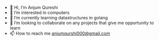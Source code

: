 - 👋 Hi, I’m Anjum Qureshi
- 👀 I’m interested in computers
- 🌱 I’m currently learning datastructures in golang 
- 💞️ I’m looking to collaborate on any projects that give me opportunity to learn
- 📫 How to reach me anjumqurshi000@gmail.com

<!---
QanjuQ/QanjuQ is a ✨ special ✨ repository because its `README.md` (this file) appears on your GitHub profile.
You can click the Preview link to take a look at your changes.
--->
